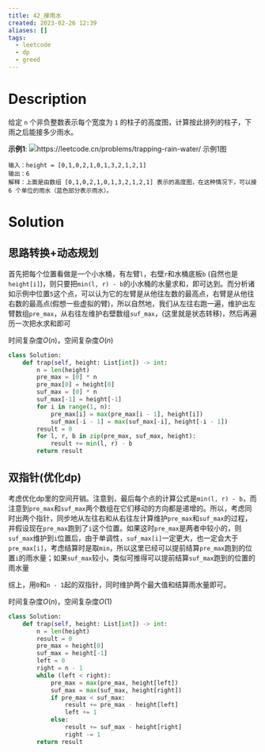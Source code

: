 ```yaml
---
title: 42_接雨水
created: 2023-02-26 12:39
aliases: []
tags:
  - leetcode 
  - dp 
  - greed 
---
```


# Description 

给定 `n` 个非负整数表示每个宽度为 `1` 的柱子的高度图，计算按此排列的柱子，下雨之后能接多少雨水。

**示例1**:
![https://leetcode.cn/problems/trapping-rain-water/ 示例1图](https://assets.leetcode-cn.com/aliyun-lc-upload/uploads/2018/10/22/rainwatertrap.png)

```
输入：height = [0,1,0,2,1,0,1,3,2,1,2,1]
输出：6
解释：上面是由数组 [0,1,0,2,1,0,1,3,2,1,2,1] 表示的高度图，在这种情况下，可以接 6 个单位的雨水（蓝色部分表示雨水）。 
```

# Solution

## 思路转换+动态规划

首先把每个位置看做是一个小水桶，有左臂`l`，右壁`r`和水桶底板`b` (自然也是`height[i]`)，则只要把`min(l, r) - b`的小水桶的水量求和，即可达到。而分析诸如示例中位置`5`这个点，可以认为它的左臂是从他往左数的最高点，右臂是从他往右数的最高点(假想一些虚拟的臂)，所以自然地，我们从左往右跑一遍，维护出左臂数组`pre_max`，从右往左维护右壁数组`suf_max`，(这里就是状态转移)，然后再遍历一次把水求和即可

时间复杂度$O(n)$，空间复杂度$O(n)$

```python
class Solution:
    def trap(self, height: List[int]) -> int:
        n = len(height)
        pre_max = [0] * n
        pre_max[0] = height[0]
        suf_max = [0] * n
        suf_max[-1] = height[-1]
        for i in range(1, n):
            pre_max[i] = max(pre_max[i - 1], height[i])
            suf_max[-i - 1] = max(suf_max[-i], height[-i - 1])
        result = 0
        for l, r, b in zip(pre_max, suf_max, height):
            result += min(l, r) - b
        return result
```


## 双指针(优化dp)

考虑优化dp里的空间开销。注意到，最后每个点的计算公式是`min(l, r) - b`，而注意到`pre_max`和`suf_max`两个数组在它们移动的方向都是递增的。所以，考虑同时出两个指针，同步地从左往右和从右往左计算维护`pre_max`和`suf_max`的过程，并假设现在`pre_max`跑到了`i`这个位置。如果这时`pre_max`是两者中较小的，则`suf_max`维护到`i`位置后，由于单调性，`suf_max[i]`一定更大，也一定会大于`pre_max[i]`，考虑结算时是取`min`，所以这里已经可以提前结算`pre_max`跑到的位置`i`的雨水量；如果`suf_max`较小，类似可推得可以提前结算`suf_max`跑到的位置的雨水量

综上，用`0`和`n - 1`起的双指针，同时维护两个最大值和结算雨水量即可。

时间复杂度$O(n)$，空间复杂度$O(1)$

```python
class Solution:
    def trap(self, height: List[int]) -> int:
        n = len(height)
        result = 0
        pre_max = height[0]
        suf_max = height[-1]
        left = 0
        right = n - 1
        while (left < right):
            pre_max = max(pre_max, height[left])
            suf_max = max(suf_max, height[right])
            if pre_max < suf_max:
                result += pre_max - height[left]
                left += 1
            else:
                result += suf_max - height[right]
                right -= 1
        return result
```

